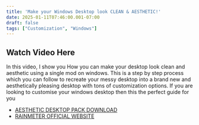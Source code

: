 ```yaml
---
title: 'Make your Windows Desktop look CLEAN & AESTHETIC!'
date: 2025-01-11T07:46:00.001-07:00
draft: false
tags: ["Customization", "Windows"]
---
```


**Watch Video Here** 
---



In this video, I show you How you can make your desktop look clean and aesthetic using a single mod on windows. This is a step by step process which you can follow to recreate your messy desktop into a brand new and aesthetically pleasing desktop with tons of customization options. If you are looking to customise your windows desktop then this the perfect guide for you

  

- [AESTHETIC DESKTOP PACK DOWNLOAD](https://www.mediafire.com/file/8eb4ovveowyvcap/Aesthetic_Desktop_%2528GB%2529.zip/file)
- [RAINMETER OFFICIAL WEBSITE](https://www.rainmeter.net/)
